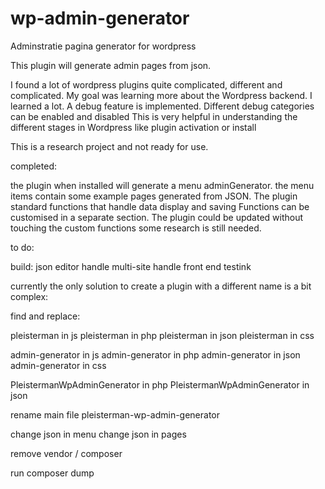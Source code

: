 # wp-admin-generator
Adminstratie pagina generator for wordpress

This plugin will generate admin pages from json.

I found a lot of wordpress plugins quite complicated, different and complicated.
My goal was learning more about the Wordpress backend.
I learned  a lot.
A debug feature is implemented.
Different debug categories can be enabled and disabled
This is very helpful in understanding the different stages in Wordpress
like plugin activation or install

This is a research project and not ready for use.

completed:

the plugin when installed will generate a menu adminGenerator.
the menu items contain some example pages generated from JSON.
The plugin standard functions that handle data display and saving
Functions can be customised in a separate section.
The plugin could be updated without touching the custom functions
some research is still needed. 

to do:

build: json editor
handle multi-site
handle front end
testink

currently the only solution to create a plugin with a different name is a bit complex:

find and replace:

pleisterman in js
pleisterman in php
pleisterman in json
pleisterman in css

admin-generator in js
admin-generator in php
admin-generator in json
admin-generator in css


PleistermanWpAdminGenerator in php
PleistermanWpAdminGenerator in json

rename main file pleisterman-wp-admin-generator

change json in menu 
change json in pages

remove vendor / composer

run composer dump

